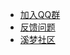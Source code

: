* [加入QQ群](https://jq.qq.com/?_wv=1027&k=aCSDHr8h)
* [反馈问题](https://support.qq.com/product/464061)
* [溪梦社区](https://keiyume.com)